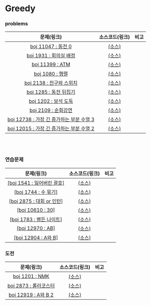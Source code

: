 # Greedy

### problems

|문제(링크)|소스코드(링크)|비고|
|:------:|:--------:|:-:|
|[boj 11047 : 동전 0](https://www.acmicpc.net/prblem/11047)|[(소스)](https://github.com/95kim1/study_learn/blob/main/ps/learn/middle1/Greedy/boj11047.cpp)||
|[boj 1931 : 회의실 배정](https://www.acmicpc.net/prblem/1931)|[(소스)](https://github.com/95kim1/study_learn/blob/main/ps/learn/middle1/Greedy/boj1931.cpp)||
|[boj 11399 : ATM](https://www.acmicpc.net/prblem/11399)|[(소스)](https://github.com/95kim1/study_learn/blob/main/ps/learn/middle1/Greedy/boj11399.cpp)||
|[boj 1080 : 행렬](https://www.acmicpc.net/prblem/1080)|[(소스)](https://github.com/95kim1/study_learn/blob/main/ps/learn/middle1/Greedy/boj1080.cpp)||
|[boj 2138 : 전구와 스위치](https://www.acmicpc.net/prblem/2138)|[(소스)](https://github.com/95kim1/study_learn/blob/main/ps/learn/middle1/Greedy/boj2138.cpp)||
|[boj 1285 : 동전 뒤집기](https://www.acmicpc.net/prblem/1285)|[(소스)](https://github.com/95kim1/study_learn/blob/main/ps/learn/middle1/Greedy/boj1285.cpp)||
|[boj 1202 : 보석 도둑](https://www.acmicpc.net/prblem/1202)|[(소스)](https://github.com/95kim1/study_learn/blob/main/ps/learn/middle1/Greedy/boj1202.cpp)||
|[boj 2109 : 순회강연](https://www.acmicpc.net/prblem/2109)|[(소스)](https://github.com/95kim1/study_learn/blob/main/ps/learn/middle1/Greedy/boj2109.cpp)||
|[boj 12738 : 가장 긴 증가하는 부분 수열 3](https://www.acmicpc.net/prblem/12738)|[(소스)](https://github.com/95kim1/study_learn/blob/main/ps/learn/middle1/Greedy/boj12738.cpp)||
|[boj 12015 : 가장 긴 증가하는 부분 수열 2](https://www.acmicpc.net/prblem/12015)|[(소스)](https://github.com/95kim1/study_learn/blob/main/ps/learn/middle1/Greedy/boj12015.cpp)||

<br>
<br>

### 연습문제

|문제(링크)|소스코드(링크)|비고|
|:------:|:--------:|:-:|
|[[boj 1541 : 잃어버린 괄호]](https://www.acmicpc.net/problem/1541)|[(소스)](https://github.com/95kim1/study_learn/blob/main/ps/learn/middle1/Greedy/boj1541.cpp)||
|[[boj 1744 : 수 묶기]](https://www.acmicpc.net/problem/1744)|[(소스)](https://github.com/95kim1/study_learn/blob/main/ps/learn/middle1/Greedy/boj1744.cpp)||
|[[boj 2875 : 대회 or 인턴]](https://www.acmicpc.net/problem/2875)|[(소스)](https://github.com/95kim1/study_learn/blob/main/ps/learn/middle1/Greedy/boj2875.cpp)||
|[[boj 10610 : 30]](https://www.acmicpc.net/problem/10610)|[(소스)](https://github.com/95kim1/study_learn/blob/main/ps/learn/middle1/Greedy/boj10610.cpp)||
|[[boj 1783 : 병든 나이트]](https://www.acmicpc.net/problem/1783)|[(소스)](https://github.com/95kim1/study_learn/blob/main/ps/learn/middle1/Greedy/boj1783.cpp)||
|[[boj 12970 : AB]](https://www.acmicpc.net/problem/12970)|[(소스)](https://github.com/95kim1/study_learn/blob/main/ps/learn/middle1/Greedy/boj12970.cpp)||
|[[boj 12904 : A와 B]](https://www.acmicpc.net/problem/12904)|[(소스)](https://github.com/95kim1/study_learn/blob/main/ps/learn/middle1/Greedy/boj12904.cpp)||

### 도전
|문제(링크)|소스코드(링크)|비고|
|:------:|:--------:|:-:|
|[boj 1201 : NMK](https://www.acmicpc.net/problem/)|[(소스)](https://githbu.com/95kim1/study_learn/blob/main/ps/learn/middle1/Greedy/boj1201.cpp)||
|[boj 2873 : 롤러코스터](https://www.acmicpc.net/problem/)|[(소스)](https://githbu.com/95kim1/study_learn/blob/main/ps/learn/middle1/Greedy/boj2873.cpp)||
|[boj 12919 : A와 B 2](https://www.acmicpc.net/problem/)|[(소스)](https://githbu.com/95kim1/study_learn/blob/main/ps/learn/middle1/Greedy/boj12919.cpp)||
